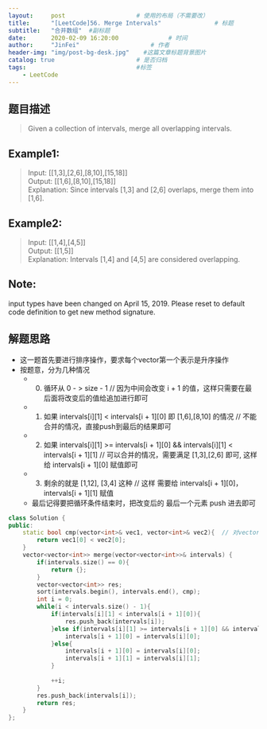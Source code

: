 ```yaml
---
layout:     post                    # 使用的布局（不需要改） 
title:      "[LeetCode]56. Merge Intervals"               # 标题  
subtitle:   "合并数组"  #副标题 
date:       2020-02-09 16:20:00              # 时间 
author:     "JinFei"                    # 作者 
header-img: "img/post-bg-desk.jpg"    #这篇文章标题背景图片 
catalog: true                       # 是否归档 
tags:                               #标签     
    - LeetCode 
---
```


## 题目描述
> Given a collection of intervals, merge all overlapping intervals. <br>

## Example1:
 
> Input: [[1,3],[2,6],[8,10],[15,18]] <br> 
Output: [[1,6],[8,10],[15,18]] <br>
Explanation: Since intervals [1,3] and [2,6] overlaps, merge them into [1,6].  <br>

## Example2:
 
> Input: [[1,4],[4,5]] <br>
Output: [[1,5]] <br>
Explanation: Intervals [1,4] and [4,5] are considered overlapping. <br>


## Note:
input types have been changed on April 15, 2019. Please reset to default code definition to get new method signature.

    
## 解题思路

- 这一题首先要进行排序操作，要求每个vector第一个表示是升序操作
- 按题意，分为几种情况
  - 0. 循环从 0 - > size - 1 // 因为中间会改变 i + 1 的值，这样只需要在最后面将改变后的值给追加进行即可
  - 1. 如果 intervals[i][1] < intervals[i + 1][0] 即 [1,6],[8,10] 的情况    // 不能合并的情况，直接push到最后的结果即可
  - 2. 如果 intervals[i][1] >= intervals[i + 1][0] && intervals[i][1] < intervals[i + 1][1]  // 可以合并的情况，需要满足 [1,3],[2,6] 即可, 这样 给 intervals[i + 1][0] 赋值即可
  - 3. 剩余的就是 [1,12], [3,4] 这种    //  这样 需要给 intervals[i + 1][0]， intervals[i + 1][1] 赋值
  - 最后记得要把循环条件结束时，把改变后的 最后一个元素 push 进去即可

```C++
class Solution {
public:
    static bool cmp(vector<int>& vec1, vector<int>& vec2){  // 对vector<vector<int>> 进行排序，则形参为里面解除一层的vector<int>引用
        return vec1[0] < vec2[0];
    }
    vector<vector<int>> merge(vector<vector<int>>& intervals) {
        if(intervals.size() == 0){
            return {};
        }
        vector<vector<int>> res;
        sort(intervals.begin(), intervals.end(), cmp);
        int i = 0;
        while(i < intervals.size() - 1){
            if(intervals[i][1] < intervals[i + 1][0]){
                res.push_back(intervals[i]);
            }else if(intervals[i][1] >= intervals[i + 1][0] && intervals[i][1] < intervals[i + 1][1]){
                intervals[i + 1][0] = intervals[i][0];
            }else{
                intervals[i + 1][0] = intervals[i][0];
                intervals[i + 1][1] = intervals[i][1];
            }
                
            ++i;
        }
        res.push_back(intervals[i]);
        return res;
    }
};
```

